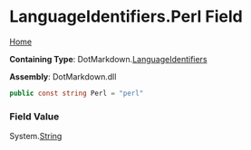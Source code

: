 <a name="_top"></a>

# LanguageIdentifiers\.Perl Field

[Home](../../../README.md#_top)

**Containing Type**: DotMarkdown\.[LanguageIdentifiers](../README.md#_top)

**Assembly**: DotMarkdown\.dll

```csharp
public const string Perl = "perl"
```

### Field Value

System\.[String](https://docs.microsoft.com/en-us/dotnet/api/system.string)